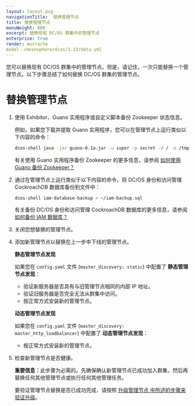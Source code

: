 ```yaml
---
layout: layout.pug
navigationTitle:  替换管理节点
title: 替换管理节点
menuWeight: 800
excerpt: 替换现有 DC/OS 群集中的管理节点
enterprise: true
render: mustache
model：/mesosphere/dcos/1.13/data.yml
---
```

您可以替换现有 DC/OS 群集中的管理节点。但是，请记住，一次只能替换一个管理节点。以下步骤总结了如何替换 DC/OS 群集的管理节点。

# 替换管理节点
1. 使用 Exhibitor、Guano 实用程序或自定义脚本备份 Zookeeper 状态信息。

    例如，如果您下载并提取 Guano 实用程序，您可以在管理节点上运行类似以下内容的命令：

    ```bash
    dcos-shell java -jar guano-0.1a.jar -u super -p secret -d / -o /tmp/mesos-zk-backup -s $ZKHOST:2181 && tar -zcvf zkstate.tar.gz /tmp/mesos-zk-backup/
    ```

    有关使用 Guano 实用程序备份 Zookeeper 的更多信息，请参阅 [如何使用 Guano 备份 Zookeeper？](/mesosphere/dcos/1.13/installing/installation-faq/#zk-backup)

1. 通过在管理节点上运行类似于以下内容的命令，将 DC/OS 身份和访问管理 CockroachDB 数据库备份到文件中：

    ```bash
    dcos-shell iam-database-backup > ~/iam-backup.sql
    ```

    有关备份 DC/OS 身份和访问管理 CockroachDB 数据库的更多信息，请参阅 [如何备份 IAM 数据库？](/mesosphere/dcos/1.13/installing/installation-faq/#iam-backup)

1. 关闭您想替换的管理节点。

1. 添加新管理节点以替换在上一步中下线的管理节点。

    **静态管理节点发现**

    如果您在 `config.yaml` 文件 (`master_discovery: static`) 中配置了 **静态管理节点发现**：
    - 验证新服务器是否具有与旧管理节点相同的内部 IP 地址。
    - 验证旧服务器是否完全无法从群集中访问。
    - 按正常方式安装新的管理节点。
    
    **动态管理节点发现**

    如果您在 `config.yaml` 文件 (`master_discovery: master_http_loadbalancer`) 中配置了 **动态管理节点发现**：
    - 按正常方式安装新的管理节点。

1. 检查新管理节点是否健康。

    <p class="message--important"><strong>重要信息：</strong>此步骤为必需的。先确保确认新管理节点已成功加入群集，然后再替换任何其他管理节点或执行任何其他管理任务。</p>
    
    要验证管理节点替换是否已成功完成，请按照 [升级管理节点 中所述的步骤来验证升级](/mesosphere/dcos/1.13/installing/production/upgrading/#dcos-masters)。
